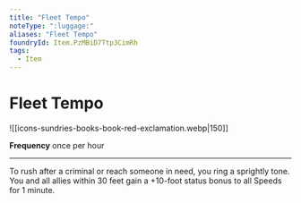 ```yaml
---
title: "Fleet Tempo"
noteType: ":luggage:"
aliases: "Fleet Tempo"
foundryId: Item.PzMBiD7Ttp3CimRh
tags:
  - Item
---
```


# Fleet Tempo
![[icons-sundries-books-book-red-exclamation.webp|150]]

**Frequency** once per hour

* * *

To rush after a criminal or reach someone in need, you ring a sprightly tone. You and all allies within 30 feet gain a +10-foot status bonus to all Speeds for 1 minute.


